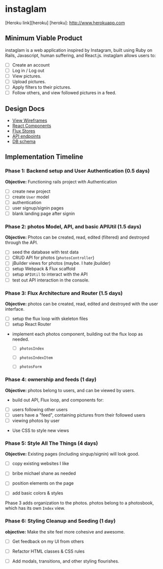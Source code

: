 # instaglam

[Heroku link][heroku]
[heroku]: http://www.herokuapp.com

## Minimum Viable Product

instaglam is a web application inspired by Instagram, built using Ruby on Rails, Javascript, human suffering,
and React.js. instaglam allows users to:

- [ ] Create an account
- [ ] Log in / Log out
- [ ] View pictures. 
- [ ] Upload pictures.
- [ ] Apply filters to their pictures.
- [ ] Follow others, and view followed pictures in a feed.

## Design Docs
* [View Wireframes][views]
* [React Components][components]
* [Flux Stores][stores]
* [API endpoints][api-endpoints]
* [DB schema][schema]

[views]: ./docs/views.md
[components]: ./docs/components.md
[stores]: ./docs/stores.md
[api-endpoints]: ./docs/api-endpoints.md
[schema]: ./docs/schema.md

## Implementation Timeline

### Phase 1: Backend setup and User Authentication (0.5 days)

**Objective:** Functioning rails project with Authentication

- [ ] create new project
- [ ] create `User` model
- [ ] authentication
- [ ] user signup/signin pages
- [ ] blank landing page after signin

### Phase 2: photos Model, API, and basic APIUtil (1.5 days)

**Objective:** Photos can be created, read, edited (filtered) and destroyed through
the API.


- [ ] seed the database with test data
- [ ] CRUD API for photos (`photosController`)
- [ ] jBuilder views for photos (maybe. I hate jbuilder)
- [ ] setup Webpack & Flux scaffold
- [ ] setup `APIUtil` to interact with the API
- [ ] test out API interaction in the console.

### Phase 3: Flux Architecture and Router (1.5 days)

**Objective:** photos can be created, read, edited and destroyed with the
user interface.

- [ ] setup the flux loop with skeleton files
- [ ] setup React Router
- implement each photos component, building out the flux loop as needed.
  - [ ] `photosIndex`
  - [ ] `photosIndexItem`
  - [ ] `photosForm`


### Phase 4: ownership and feeds (1 day)

**Objective:** photos belong to users, and can be viewed by users.

- build out API, Flux loop, and components for:
- [ ] users following other users
- [ ] users have a "feed", containing pictures from their followed users
- [ ] viewing photos by user
- Use CSS to style new views

### Phase 5: Style All The Things (4 days)

**Objective:** Existing pages (including singup/signin) will look good.

- [ ] copy existing websites I like
- [ ] bribe michael shane as needed
- [ ] position elements on the page
- [ ] add basic colors & styles


Phase 3 adds organization to the photos. photos belong to a photosbook,
which has its own `Index` view.


### Phase 6: Styling Cleanup and Seeding (1 day)

**objective:** Make the site feel more cohesive and awesome.

- [ ] Get feedback on my UI from others
- [ ] Refactor HTML classes & CSS rules
- [ ] Add modals, transitions, and other styling flourishes.


